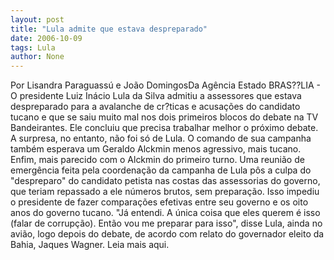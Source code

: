 ```yaml
---
layout: post
title: "Lula admite que estava despreparado"
date: 2006-10-09
tags: Lula
author: None
---
```


Por Lisandra Paraguassú e João DomingosDa Agência Estado
BRAS??LIA - O presidente Luiz Inácio Lula da Silva admitiu a assessores que estava despreparado para a avalanche de cr?ticas e acusações do candidato tucano e que se saiu muito mal nos dois primeiros blocos do debate na TV Bandeirantes. 
Ele concluiu que precisa trabalhar melhor o próximo debate. A surpresa, no entanto, não foi só de Lula. O comando de sua campanha também esperava um Geraldo Alckmin menos agressivo, mais tucano. Enfim, mais parecido com o Alckmin do primeiro turno. 
Uma reunião de emergência feita pela coordenação da campanha de Lula pôs a culpa do \"despreparo\" do candidato petista nas costas das assessorias do governo, que teriam repassado a ele números brutos, sem preparação. 
Isso impediu o presidente de fazer comparações efetivas entre seu governo e os oito anos do governo tucano. \"Já entendi. A única coisa que eles querem é isso (falar de corrupção). Então vou me preparar para isso\", disse Lula, ainda no avião, logo depois do debate, de acordo com relato do governador eleito da Bahia, Jaques Wagner.
Leia mais aqui.  